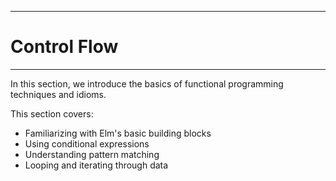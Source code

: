 ---------------------------------------------
# Control Flow

---------------------------------------------

In this section, we introduce the basics of functional programming techniques and idioms.

This section covers:

* Familiarizing with Elm's basic building blocks
* Using conditional expressions
* Understanding pattern matching
* Looping and iterating through data
